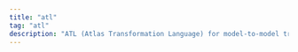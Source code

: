 ```yaml
---
title: "atl"
tag: "atl"
description: "ATL (Atlas Transformation Language) for model‑to‑model transformations: patterns, performance tips, and integration in EMF/Sirius toolchains."
---
```

